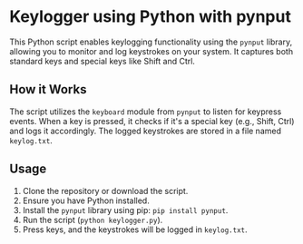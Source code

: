 # Keylogger using Python with pynput

This Python script enables keylogging functionality using the `pynput` library, allowing you to monitor and log keystrokes on your system. It captures both standard keys and special keys like Shift and Ctrl.

## How it Works

The script utilizes the `keyboard` module from `pynput` to listen for keypress events. When a key is pressed, it checks if it's a special key (e.g., Shift, Ctrl) and logs it accordingly. The logged keystrokes are stored in a file named `keylog.txt`.

## Usage
1. Clone the repository or download the script.
2. Ensure you have Python installed.
3. Install the `pynput` library using pip: `pip install pynput`.
4. Run the script (`python keylogger.py`).
5. Press keys, and the keystrokes will be logged in `keylog.txt`.
